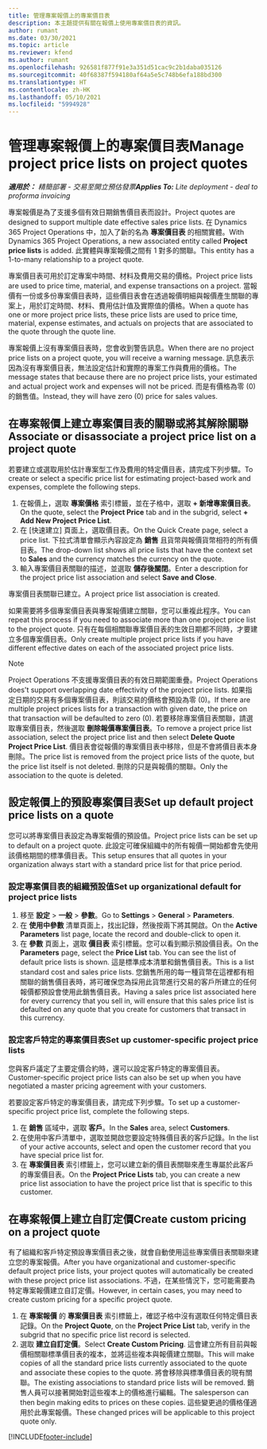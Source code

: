 ```yaml
---
title: 管理專案報價上的專案價目表
description: 本主題提供有關在報價上使用專案價目表的資訊。
author: rumant
ms.date: 03/30/2021
ms.topic: article
ms.reviewer: kfend
ms.author: rumant
ms.openlocfilehash: 926581f877f91e3a351d51cac9c2b1daba035126
ms.sourcegitcommit: 40f68387f594180af64a5e5c748b6efa188bd300
ms.translationtype: HT
ms.contentlocale: zh-HK
ms.lasthandoff: 05/10/2021
ms.locfileid: "5994928"
---
```

# <a name="manage-project-price-lists-on-project-quotes"></a><span data-ttu-id="f49f7-103">管理專案報價上的專案價目表</span><span class="sxs-lookup"><span data-stu-id="f49f7-103">Manage project price lists on project quotes</span></span> 

<span data-ttu-id="f49f7-104">_**適用於：** 精簡部署 - 交易至開立預估發票_</span><span class="sxs-lookup"><span data-stu-id="f49f7-104">_**Applies To:** Lite deployment - deal to proforma invoicing_</span></span>

<span data-ttu-id="f49f7-105">專案報價是為了支援多個有效日期銷售價目表而設計。</span><span class="sxs-lookup"><span data-stu-id="f49f7-105">Project quotes are designed to support multiple date effective sales price lists.</span></span> <span data-ttu-id="f49f7-106">在 Dynamics 365 Project Operations 中，加入了新的名為 **專案價目表** 的相關實體。</span><span class="sxs-lookup"><span data-stu-id="f49f7-106">With Dynamics 365 Project Operations, a new associated entity called **Project price lists** is added.</span></span> <span data-ttu-id="f49f7-107">此實體與專案報價之間有 1 對多的關聯。</span><span class="sxs-lookup"><span data-stu-id="f49f7-107">This entity has a 1-to-many relationship to a project quote.</span></span>

<span data-ttu-id="f49f7-108">專案價目表可用於訂定專案中時間、材料及費用交易的價格。</span><span class="sxs-lookup"><span data-stu-id="f49f7-108">Project price lists are used to price time, material, and expense transactions on a project.</span></span> <span data-ttu-id="f49f7-109">當報價有一份或多份專案價目表時，這些價目表會在透過報價明細與報價產生關聯的專案上，用於訂定時間、材料、費用估計值及實際值的價格。</span><span class="sxs-lookup"><span data-stu-id="f49f7-109">When a quote has one or more project price lists, these price lists are used to price time, material, expense estimates, and actuals on projects that are associated to the quote through the quote line.</span></span>

<span data-ttu-id="f49f7-110">專案報價上沒有專案價目表時，您會收到警告訊息。</span><span class="sxs-lookup"><span data-stu-id="f49f7-110">When there are no project price lists on a project quote, you will receive a warning message.</span></span> <span data-ttu-id="f49f7-111">訊息表示因為沒有專案價目表，無法設定估計和實際的專案工作與費用的價格。</span><span class="sxs-lookup"><span data-stu-id="f49f7-111">The message states that because there are no project price lists, your estimated and actual project work and expenses will not be priced.</span></span> <span data-ttu-id="f49f7-112">而是有價格為零 (0) 的銷售值。</span><span class="sxs-lookup"><span data-stu-id="f49f7-112">Instead, they will have zero (0) price for sales values.</span></span>

## <a name="associate-or-disassociate-a-project-price-list-on-a-project-quote"></a><span data-ttu-id="f49f7-113">在專案報價上建立專案價目表的關聯或將其解除關聯</span><span class="sxs-lookup"><span data-stu-id="f49f7-113">Associate or disassociate a project price list on a project quote</span></span>

<span data-ttu-id="f49f7-114">若要建立或選取用於估計專案型工作及費用的特定價目表，請完成下列步驟。</span><span class="sxs-lookup"><span data-stu-id="f49f7-114">To create or select a specific price list for estimating project-based work and expenses, complete the following steps.</span></span>

1. <span data-ttu-id="f49f7-115">在報價上，選取 **專案價格** 索引標籤，並在子格中，選取 **+ 新增專案價目表**。</span><span class="sxs-lookup"><span data-stu-id="f49f7-115">On the quote, select the **Project Price** tab and in the subgrid, select **+ Add New Project Price List**.</span></span>
2. <span data-ttu-id="f49f7-116">在 [快速建立] 頁面上，選取價目表。</span><span class="sxs-lookup"><span data-stu-id="f49f7-116">On the Quick Create page, select a price list.</span></span> <span data-ttu-id="f49f7-117">下拉式清單會顯示內容設定為 **銷售** 且貨幣與報價貨幣相符的所有價目表。</span><span class="sxs-lookup"><span data-stu-id="f49f7-117">The drop-down list shows all price lists that have the context set to **Sales** and the currency matches the currency on the quote.</span></span>
4. <span data-ttu-id="f49f7-118">輸入專案價目表關聯的描述，並選取 **儲存後關閉**。</span><span class="sxs-lookup"><span data-stu-id="f49f7-118">Enter a description for the project price list association and select **Save and Close**.</span></span>

<span data-ttu-id="f49f7-119">專案價目表關聯已建立。</span><span class="sxs-lookup"><span data-stu-id="f49f7-119">A project price list association is created.</span></span>

<span data-ttu-id="f49f7-120">如果需要將多個專案價目表與專案報價建立關聯，您可以重複此程序。</span><span class="sxs-lookup"><span data-stu-id="f49f7-120">You can repeat this process if you need to associate more than one project price list to the project quote.</span></span> <span data-ttu-id="f49f7-121">只有在每個相關聯專案價目表的生效日期都不同時，才要建立多個專案價目表。</span><span class="sxs-lookup"><span data-stu-id="f49f7-121">Only create multiple project price lists if you have different effective dates on each of the associated project price lists.</span></span>

> [!NOTE]
> <span data-ttu-id="f49f7-122">Project Operations 不支援專案價目表的有效日期範圍重疊。</span><span class="sxs-lookup"><span data-stu-id="f49f7-122">Project Operations does't support overlapping date effectivity of the project price lists.</span></span> <span data-ttu-id="f49f7-123">如果指定日期的交易有多個專案價目表，則該交易的價格會預設為零 (0)。</span><span class="sxs-lookup"><span data-stu-id="f49f7-123">If there are multiple project prices lists for a transaction with given date, the price on that transaction will be defaulted to zero (0).</span></span>
<span data-ttu-id="f49f7-124">若要移除專案價目表關聯，請選取專案價目表，然後選取 **刪除報價專案價目表**。</span><span class="sxs-lookup"><span data-stu-id="f49f7-124">To remove a project price list association, select the project price list and then select **Delete Quote Project Price List**.</span></span> <span data-ttu-id="f49f7-125">價目表會從報價的專案價目表中移除，但是不會將價目表本身刪除。</span><span class="sxs-lookup"><span data-stu-id="f49f7-125">The price list is removed from the project price lists of the quote, but the price list itself is not deleted.</span></span> <span data-ttu-id="f49f7-126">刪除的只是與報價的關聯。</span><span class="sxs-lookup"><span data-stu-id="f49f7-126">Only the association to the quote is deleted.</span></span>

## <a name="set-up-default-project-price-lists-on-a-quote"></a><span data-ttu-id="f49f7-127">設定報價上的預設專案價目表</span><span class="sxs-lookup"><span data-stu-id="f49f7-127">Set up default project price lists on a quote</span></span>

<span data-ttu-id="f49f7-128">您可以將專案價目表設定為專案報價的預設值。</span><span class="sxs-lookup"><span data-stu-id="f49f7-128">Project price lists can be set up to default on a project quote.</span></span> <span data-ttu-id="f49f7-129">此設定可確保組織中的所有報價一開始都會先使用該價格期間的標準價目表。</span><span class="sxs-lookup"><span data-stu-id="f49f7-129">This setup ensures that all quotes in your organization always start with a standard price list for that price period.</span></span>

### <a name="set-up-organizational-default-for-project-price-lists"></a><span data-ttu-id="f49f7-130">設定專案價目表的組織預設值</span><span class="sxs-lookup"><span data-stu-id="f49f7-130">Set up organizational default for project price lists</span></span>

1. <span data-ttu-id="f49f7-131">移至 **設定** > **一般** > **參數**。</span><span class="sxs-lookup"><span data-stu-id="f49f7-131">Go to **Settings** > **General** > **Parameters**.</span></span>
2. <span data-ttu-id="f49f7-132">在 **使用中參數** 清單頁面上，找出記錄，然後按兩下將其開啟。</span><span class="sxs-lookup"><span data-stu-id="f49f7-132">On the **Active Parameters** list page, locate the record and double-click to open it.</span></span> 
3. <span data-ttu-id="f49f7-133">在 **參數** 頁面上，選取 **價目表** 索引標籤。您可以看到顯示預設價目表。</span><span class="sxs-lookup"><span data-stu-id="f49f7-133">On the **Parameters** page, select the **Price List** tab. You can see the list of default price lists is shown.</span></span> <span data-ttu-id="f49f7-134">這是標準成本清單和銷售價目表。</span><span class="sxs-lookup"><span data-stu-id="f49f7-134">This is a list standard cost and sales price lists.</span></span> <span data-ttu-id="f49f7-135">您銷售所用的每一種貨幣在這裡都有相關聯的銷售價目表時，將可確保您為採用此貨幣進行交易的客戶所建立的任何報價都預設會使用此銷售價目表。</span><span class="sxs-lookup"><span data-stu-id="f49f7-135">Having a sales price list associated here for every currency that you sell in, will ensure that this sales price list is defaulted on any quote that you create for customers that transact in this currency.</span></span>

### <a name="set-up-customer-specific-project-price-lists"></a><span data-ttu-id="f49f7-136">設定客戶特定的專案價目表</span><span class="sxs-lookup"><span data-stu-id="f49f7-136">Set up customer-specific project price lists</span></span>

<span data-ttu-id="f49f7-137">您與客戶議定了主要定價合約時，還可以設定客戶特定的專案價目表。</span><span class="sxs-lookup"><span data-stu-id="f49f7-137">Customer-specific project price lists can also be set up when you have negotiated a master pricing agreement with your customers.</span></span>

<span data-ttu-id="f49f7-138">若要設定客戶特定的專案價目表，請完成下列步驟。</span><span class="sxs-lookup"><span data-stu-id="f49f7-138">To set up a customer-specific project price list, complete the following steps.</span></span>

1. <span data-ttu-id="f49f7-139">在 **銷售** 區域中，選取 **客戶**。</span><span class="sxs-lookup"><span data-stu-id="f49f7-139">In the **Sales** area, select **Customers**.</span></span>
2. <span data-ttu-id="f49f7-140">在使用中客戶清單中，選取並開啟您要設定特殊價目表的客戶記錄。</span><span class="sxs-lookup"><span data-stu-id="f49f7-140">In the list of your active accounts, select and open the customer record that you have special price list for.</span></span>
3. <span data-ttu-id="f49f7-141">在 **專案價目表** 索引標籤上，您可以建立新的價目表關聯來產生專屬於此客戶的專案價目表。</span><span class="sxs-lookup"><span data-stu-id="f49f7-141">On the **Project Price Lists** tab, you can create a new price list association to have the project price list that is specific to this customer.</span></span>

## <a name="create-custom-pricing-on-a-project-quote"></a><span data-ttu-id="f49f7-142">在專案報價上建立自訂定價</span><span class="sxs-lookup"><span data-stu-id="f49f7-142">Create custom pricing on a project quote</span></span>

<span data-ttu-id="f49f7-143">有了組織和客戶特定預設專案價目表之後，就會自動使用這些專案價目表關聯來建立您的專案報價。</span><span class="sxs-lookup"><span data-stu-id="f49f7-143">After you have organizational and customer-specific default project price lists, your project quotes will automatically be created with these project price list associations.</span></span> <span data-ttu-id="f49f7-144">不過，在某些情況下，您可能需要為特定專案報價建立自訂定價。</span><span class="sxs-lookup"><span data-stu-id="f49f7-144">However, in certain cases, you may need to create custom pricing for a specific project quote.</span></span> 

1. <span data-ttu-id="f49f7-145">在 **專案報價** 的 **專案價目表** 索引標籤上，確認子格中沒有選取任何特定價目表記錄。</span><span class="sxs-lookup"><span data-stu-id="f49f7-145">On the **Project Quote**, on the **Project Price List** tab, verify in the subgrid that no specific price list record is selected.</span></span>
2. <span data-ttu-id="f49f7-146">選取 **建立自訂定價**。</span><span class="sxs-lookup"><span data-stu-id="f49f7-146">Select **Create Custom Pricing**.</span></span> <span data-ttu-id="f49f7-147">這會建立所有目前與報價相關聯標準價目表的複本，並將這些複本與報價建立關聯。</span><span class="sxs-lookup"><span data-stu-id="f49f7-147">This will make copies of all the standard price lists currently associated to the quote and associate these copies to the quote.</span></span> <span data-ttu-id="f49f7-148">將會移除與標準價目表的現有關聯。</span><span class="sxs-lookup"><span data-stu-id="f49f7-148">The existing associations to standard price lists will be removed.</span></span> <span data-ttu-id="f49f7-149">銷售人員可以接著開始對這些複本上的價格進行編輯。</span><span class="sxs-lookup"><span data-stu-id="f49f7-149">The salesperson can then begin making edits to prices on these copies.</span></span> <span data-ttu-id="f49f7-150">這些變更過的價格僅適用於此專案報價。</span><span class="sxs-lookup"><span data-stu-id="f49f7-150">These changed prices will be applicable to this project quote only.</span></span>


[!INCLUDE[footer-include](../../includes/footer-banner.md)]
